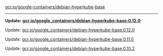 [gcr.io/google-containers/debian-hyperkube-base](https://hub.docker.com/r/cruse/debian-hyperkube-base/tags/) 

----
**Update: [gcr.io/google_containers/debian-hyperkube-base:0.12.0](https://hub.docker.com/r/cruse/debian-hyperkube-base/tags/)**

Update: [gcr.io/google_containers/debian-hyperkube-base:0.12.0](https://hub.docker.com/r/cruse/debian-hyperkube-base/tags/)

Update: [gcr.io/google_containers/debian-hyperkube-base:0.11.0](https://hub.docker.com/r/cruse/debian-hyperkube-base/tags/)

Update: [gcr.io/google_containers/debian-hyperkube-base:0.10.2](https://hub.docker.com/r/cruse/debian-hyperkube-base/tags/)

